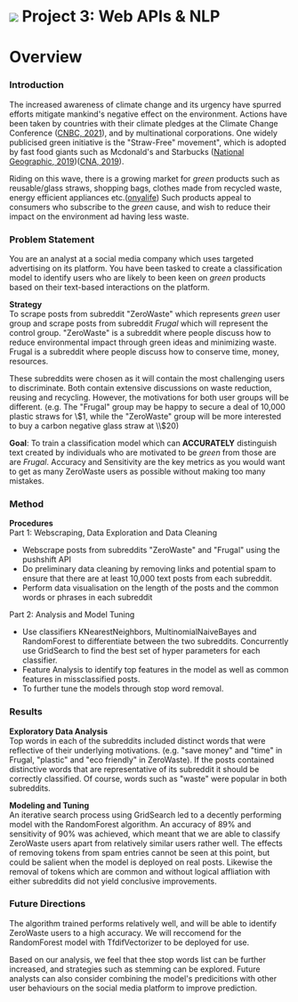 # ![](https://ga-dash.s3.amazonaws.com/production/assets/logo-9f88ae6c9c3871690e33280fcf557f33.png) Project 3: Web APIs & NLP


# Overview

### Introduction
The increased awareness of climate change and its urgency have spurred efforts mitigate mankind's negative effect on the environment. Actions have been taken by countries with their climate pledges at the Climate Change Conference ([CNBC, 2021](https://www.cnbc.com/2021/11/13/cop26-countries-strike-climate-deal-at-un-summit-to-limit-heating.html)), and by multinational corporations. One widely publicised green initiative is the "Straw-Free" movement", which is adopted by fast food giants such as Mcdonald's and Starbucks ([National Geographic, 2019](https://www.nationalgeographic.com/environment/article/news-plastic-drinking-straw-history-ban))([CNA, 2019](https://www.channelnewsasia.com/singapore/more-than-270-fb-outlets-stop-providing-plastic-straws-july-873951)).<br/>

Riding on this wave, there is a growing market for *green* products such as reusable/glass straws, shopping bags, clothes made from recycled waste, energy efficient appliances etc.([onyalife](https://www.onyalife.com/eco-friendly-products/)) Such products appeal to consumers who subscribe to the *green* cause, and wish to reduce their impact on the environment ad having less waste.

### Problem Statement
You are an analyst at a social media company which uses targeted advertising on its platform. You have been tasked to create a classification model to identify users who are likely to been keen on *green* products based on their text-based interactions on the platform.

**Strategy<br/>**
To scrape posts from subreddit "ZeroWaste" which represents *green* user group and scrape posts from subreddit *Frugal* which will represent the control group. "ZeroWaste" is a subreddit where people discuss how to reduce environmental impact through green ideas and minimizing waste. Frugal is a subreddit where people discuss how to conserve time, money, resources.

These subreddits were chosen as it will contain the most challenging users to discriminate. Both contain extensive discussions on waste reduction, reusing and recycling. However, the motivations for both user groups will be different. (e.g. The "Frugal" group may be happy to secure a deal of 10,000 plastic straws for \\$1, while the "ZeroWaste" group will be more interested to buy a carbon negative glass straw at \\$20)

**Goal**: To train a classification model which can **ACCURATELY** distinguish text created by individuals who are motivated to be *green* from those are are *Frugal*. Accuracy and Sensitivity are the key metrics as you would want to get as many ZeroWaste users as possible without making too many mistakes.

### Method

**Procedures<br/>**
Part 1: Webscraping, Data Exploration and Data Cleaning
- Webscrape posts from subreddits "ZeroWaste" and "Frugal" using the pushshift API
- Do preliminary data cleaning by removing links and potential spam to ensure that there are at least 10,000 text posts from each subreddit.
- Perform data visualisation on the length of the posts and the common words or phrases in each subreddit

Part 2: Analysis and Model Tuning
- Use classifiers KNearestNeighbors, MultinomialNaiveBayes and RandomForest to differentiate between the two subreddits. Concurrently use GridSearch to find the best set of hyper parameters for each classifier.
- Feature Analysis to identify top features in the model as well as common features in missclassified posts.
- To further tune the models through stop word removal.


### Results

**Exploratory Data Analysis**<br/>
Top words in each of the subreddits included distinct words that were reflective of their underlying motivations. (e.g. "save money" and "time" in Frugal, "plastic" and "eco friendly" in ZeroWaste). If the posts contained distinctive words that are representative of its subreddit it should be correctly classified. Of course, words such as "waste" were popular in both subreddits.

**Modeling and Tuning**<br/>
An iterative search process using GridSearch led to a decently performing model with the RandomForest algorithm. An accuracy of 89% and sensitivity of 90% was achieved, which meant that we are able to classify ZeroWaste users apart from relatively similar users rather well. The effects of removing tokens from spam entries cannot be seen at this point, but could be salient when the model is deployed on real posts. Likewise the removal of tokens which are common and without logical affliation with either subreddits did not yield conclusive improvements.


### Future Directions
The algorithm trained performs relatively well, and will be able to identify ZeroWaste users to a high accuracy. We will reccomend for the RandomForest model with TfdifVectorizer to be deployed for use.

Based on our analysis, we feel that thee stop words list can be further increased, and strategies such as stemming can be explored. Future analysts can also consider combining the model's predicitions with other user behaviours on the social media platform to improve prediction.
